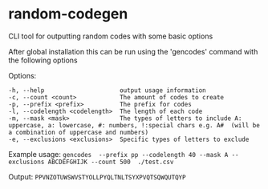 # random-codegen
CLI tool for outputting random codes with some basic options

After global installation this can be run using the 'gencodes' command with the following options

 Options:

    -h, --help                     output usage information
    -c, --count <count>            The amount of codes to create
    -p, --prefix <prefix>          The prefix for codes
    -l, --codelength <codelength>  The length of each code
    -m, --mask <mask>              The types of letters to include A: uppercase, a: lowercase, #: numbers, !:special chars e.g. A#  (will be a combination of uppercase and numbers)
    -e, --exclusions <exclusions>  Specific types of letters to exclude


Example usage:
```gencodes  --prefix pp --codelength 40 --mask A --exclusions ABCDEFGHIJK --count 500  ./test.csv```

Output:
```PPVNZOTUWSWVSTYOLLPYQLTNLTSYXPVQTSQWQUTQYP```
